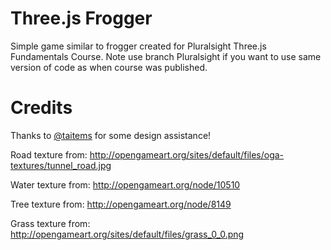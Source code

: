 # Three.js Frogger #

Simple game similar to frogger created for Pluralsight Three.js Fundamentals Course. Note use branch Pluralsight if you want to use same version of code as when course was published.

# Credits #

Thanks to [@taitems](www.twitter.com/taitems) for some design assistance!

Road texture from: http://opengameart.org/sites/default/files/oga-textures/tunnel_road.jpg

Water texture from: http://opengameart.org/node/10510

Tree texture from: http://opengameart.org/node/8149

Grass texture from: http://opengameart.org/sites/default/files/grass_0_0.png
